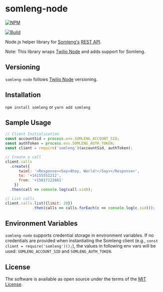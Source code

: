 # somleng-node

[![NPM](https://nodei.co/npm/somleng.png?downloads=true&stars=true)](https://nodei.co/npm/somleng/)

[![Build](https://github.com/somleng/somleng-node/actions/workflows/build.yml/badge.svg)](https://github.com/somleng/somleng-node/actions/workflows/build.yml)

Node.js helper library for [Somleng's](https://www.somleng.org/) [REST API](https://www.somleng.org/docs/twilio_api).

Note: This library wraps [Twilio Node](https://github.com/twilio/twilio-node) and adds support for Somleng.

## Versioning

`somleng-node` follows [Twilio Node](https://github.com/twilio/twilio-node) versioning.

## Installation

`npm install somleng` or `yarn add somleng`

## Sample Usage

```js
// Client Initialization
const accountSid = process.env.SOMLENG_ACCOUNT_SID;
const authToken = process.env.SOMLENG_AUTH_TOKEN;
const client = require('somleng')(accountSid, authToken);

// Create a call
client.calls
  .create({
      twiml: '<Response><Say>Ahoy, World!</Say></Response>',
      to: '+14155551212',
      from: '+15017122661'
    })
  .then(call => console.log(call.sid));

// List calls
client.calls.list({limit: 20})
            .then(calls => calls.forEach(c => console.log(c.sid)));
```

## Environment Variables

`somleng-node` supports credential storage in environment variables. If no credentials are provided when instantiating the Somleng client (e.g., `const client = require('somleng')();`), the values in following env vars will be used: `SOMLENG_ACCOUNT_SID` and `SOMLENG_AUTH_TOKEN`.

## License

The software is available as open source under the terms of the [MIT License](http://opensource.org/licenses/MIT).
